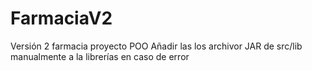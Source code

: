 # FarmaciaV2
Versión 2  farmacia proyecto POO
Añadir las los archivor JAR de src/lib manualmente a la librerías en caso de error
